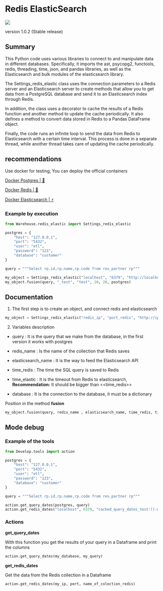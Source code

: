 # Redis ElasticSearch

![](https://i.imgur.com/sEkqRr3.png)

version 1.0.2 (Stable release)

## Summary

This Python code uses various libraries to connect to and manipulate data in different databases. Specifically, it imports the ast, psycopg2, functools, redis, threading, time, json, and pandas libraries, as well as the Elasticsearch and bulk modules of the elasticsearch library.

The Settings_redis_elastic class uses the connection parameters to a Redis server and an Elasticsearch server to create methods that allow you to get data from a PostgreSQL database and send it to an Elasticsearch index through Redis.

In addition, the class uses a decorator to cache the results of a Redis function and another method to update the cache periodically. It also defines a method to convert data stored in Redis to a Pandas DataFrame object.

Finally, the code runs an infinite loop to send the data from Redis to Elasticsearch with a certain time interval. This process is done in a separate thread, while another thread takes care of updating the cache periodically.

## recommendations

Use docker for testing, You can deploy the official containers

[Docker Postgres | 🐘](https://hub.docker.com/_/postgres)

[Docker Redis | 💾](https://hub.docker.com/_/redis)

[Docker Elasticsearch | ⚡](https://hub.docker.com/_/elasticsearch)

### Example by execution

```python
from Warehouse.redis_elastic import Settings_redis_elastic

postgres = {
    "host": "127.0.0.1",
    "port": "5432",
    "user": "etl",
    "password": "123",
    "database": "customer"
}

query = """Select rp.id,rp.name,rp.code from res_partner rp"""

my_object = Settings_redis_elastic("localhost", "6379", "http://localhost:9200")
my_object.fusion(query, "_test", "test", 10, 20, postgres)
``` 

## Documentation

1. The first step is to create an object, and connect redis and elasticsearch

```python
my_object = Settings_redis_elastic("redis_ip", "port_redis", "http://ip_elasticserch:port")
```

2. Variables description


 - query : It is the query that we make from the database, in the first version it works with postgres
 
 - redis_name : Is the name of the collection that Redis saves
 
 - elasticsearch_name : It is the way to feed the Elasticsearch API
 
 - time_redis : The time the SQL query is saved to Redis
 
 - time_elastic : It is the timeout from Redis to elasticsearch,
 **Recommendation:** It should be bigger than <<time_redis>>
 
 - database : It is the connection to the database, it must be a dictionary


Position in the method **fusion**

```python
my_object.fusion(query, redis_name , elasticsearch_name, time_redis, time_elastic, database)
```

## Mode debug

### Example of the tools

```python
from Develop.tools import action

postgres = {
    "host": "127.0.0.1",
    "port": "5432",
    "user": "etl",
    "password": "123",
    "database": "customer"
}

query = """Select rp.id,rp.name,rp.code from res_partner rp"""

action.get_query_dates(postgres, query)
action.get_redis_dates("localhost", 6379, "cached_query_dates_test:():dict_items([])")
``` 

### Actions

**get_query_dates**

With this function you get the results of your query in a Dataframe and print the columns

```python
action.get_query_dates(my_database, my_query)
```

**get_redis_dates**

Get the data from the Redis collection in a Dataframe

```python
action.get_redis_dates(my_ip, port, name_of_colection_redis)
```

